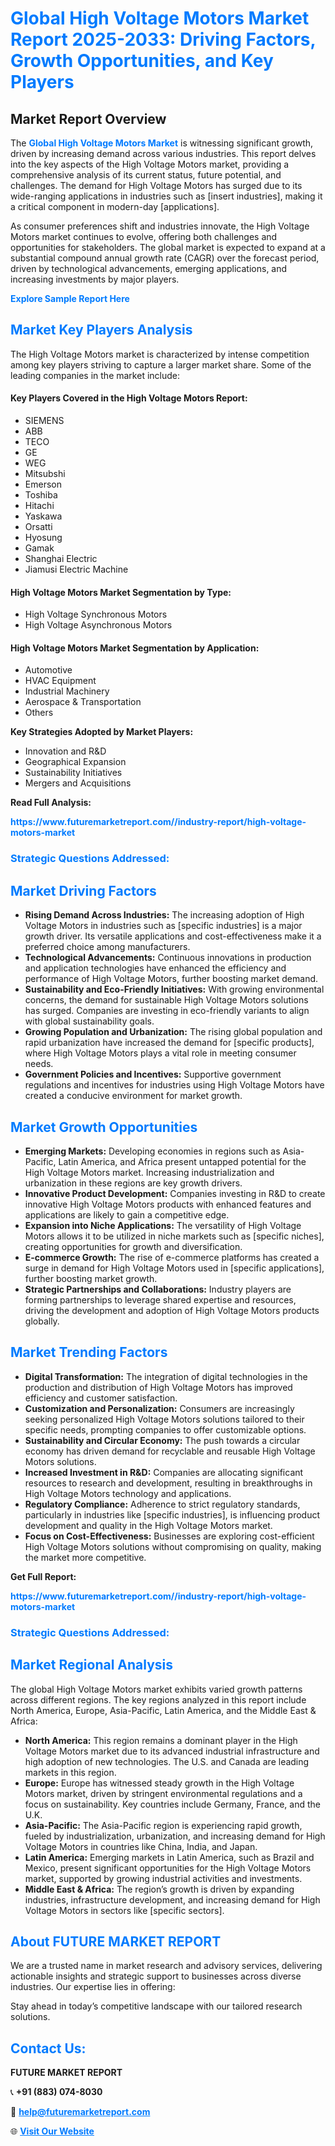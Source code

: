 <h1 style="color: #007BFF;">Global High Voltage Motors Market Report 2025-2033: Driving Factors, Growth Opportunities, and Key Players</h1>

<section id="overview">
<h2>Market Report Overview</h2>
<p>The <a href="https://www.futuremarketreport.com//industry-report/high-voltage-motors-market" style="color: #007BFF; text-decoration: none;"><strong>Global High Voltage Motors Market</strong></a> is witnessing significant growth, driven by increasing demand across various industries. This report delves into the key aspects of the High Voltage Motors market, providing a comprehensive analysis of its current status, future potential, and challenges. The demand for High Voltage Motors has surged due to its wide-ranging applications in industries such as [insert industries], making it a critical component in modern-day [applications].</p>
<p>As consumer preferences shift and industries innovate, the High Voltage Motors market continues to evolve, offering both challenges and opportunities for stakeholders. The global market is expected to expand at a substantial compound annual growth rate (CAGR) over the forecast period, driven by technological advancements, emerging applications, and increasing investments by major players.</p>
</section>

<section id="overview">
<p><a href="https://www.futuremarketreport.com//request-sample/reportId=50525" style="color: #007BFF; text-decoration: none;"><strong>Explore Sample Report Here</strong></a></p>
</section>

<section id="key-players">
<h2 style="color: #007BFF;">Market Key Players Analysis</h2>
<p>The High Voltage Motors market is characterized by intense competition among key players striving to capture a larger market share. Some of the leading companies in the market include:</p>
<h4>Key Players Covered in the High Voltage Motors Report:</h4>
<ul><li>SIEMENS</li><li>ABB</li><li>TECO</li><li>GE</li><li>WEG</li><li>Mitsubshi</li><li>Emerson</li><li>Toshiba</li><li>Hitachi</li><li>Yaskawa</li><li>Orsatti</li><li>Hyosung</li><li>Gamak</li><li>Shanghai Electric</li><li>Jiamusi Electric Machine</li></ul>
<h4>High Voltage Motors Market Segmentation by Type:</h4>
<ul><li>High Voltage Synchronous Motors</li><li>High Voltage Asynchronous Motors</li></ul>

<h4>High Voltage Motors Market Segmentation by Application:</h4>
<ul><li>Automotive</li><li>HVAC Equipment</li><li>Industrial Machinery</li><li>Aerospace &amp; Transportation</li><li>Others</li></ul>
<p><strong>Key Strategies Adopted by Market Players:</strong></p>
<ul>
<li>Innovation and R&D</li>
<li>Geographical Expansion</li>
<li>Sustainability Initiatives</li>
<li>Mergers and Acquisitions</li>
</ul>
</section>

<section>
<p><strong>Read Full Analysis: </strong></p><a href="https://www.futuremarketreport.com//industry-report/high-voltage-motors-market" style="color: #007BFF; text-decoration: none;"><strong>https://www.futuremarketreport.com//industry-report/high-voltage-motors-market</strong></a>
<h3 style="color: #007BFF;">Strategic Questions Addressed:</h3>
</section>

<section id="driving-factors">
<h2 style="color: #007BFF;">Market Driving Factors</h2>
<ul>
<li><strong>Rising Demand Across Industries:</strong> The increasing adoption of High Voltage Motors in industries such as [specific industries] is a major growth driver. Its versatile applications and cost-effectiveness make it a preferred choice among manufacturers.</li>
<li><strong>Technological Advancements:</strong> Continuous innovations in production and application technologies have enhanced the efficiency and performance of High Voltage Motors, further boosting market demand.</li>
<li><strong>Sustainability and Eco-Friendly Initiatives:</strong> With growing environmental concerns, the demand for sustainable High Voltage Motors solutions has surged. Companies are investing in eco-friendly variants to align with global sustainability goals.</li>
<li><strong>Growing Population and Urbanization:</strong> The rising global population and rapid urbanization have increased the demand for [specific products], where High Voltage Motors plays a vital role in meeting consumer needs.</li>
<li><strong>Government Policies and Incentives:</strong> Supportive government regulations and incentives for industries using High Voltage Motors have created a conducive environment for market growth.</li>
</ul>
</section>

<section id="growth-opportunities">
<h2 style="color: #007BFF;">Market Growth Opportunities</h2>
<ul>
<li><strong>Emerging Markets:</strong> Developing economies in regions such as Asia-Pacific, Latin America, and Africa present untapped potential for the High Voltage Motors market. Increasing industrialization and urbanization in these regions are key growth drivers.</li>
<li><strong>Innovative Product Development:</strong> Companies investing in R&D to create innovative High Voltage Motors products with enhanced features and applications are likely to gain a competitive edge.</li>
<li><strong>Expansion into Niche Applications:</strong> The versatility of High Voltage Motors allows it to be utilized in niche markets such as [specific niches], creating opportunities for growth and diversification.</li>
<li><strong>E-commerce Growth:</strong> The rise of e-commerce platforms has created a surge in demand for High Voltage Motors used in [specific applications], further boosting market growth.</li>
<li><strong>Strategic Partnerships and Collaborations:</strong> Industry players are forming partnerships to leverage shared expertise and resources, driving the development and adoption of High Voltage Motors products globally.</li>
</ul>
</section>

<section id="trending-factors">
<h2 style="color: #007BFF;">Market Trending Factors</h2>
<ul>
<li><strong>Digital Transformation:</strong> The integration of digital technologies in the production and distribution of High Voltage Motors has improved efficiency and customer satisfaction.</li>
<li><strong>Customization and Personalization:</strong> Consumers are increasingly seeking personalized High Voltage Motors solutions tailored to their specific needs, prompting companies to offer customizable options.</li>
<li><strong>Sustainability and Circular Economy:</strong> The push towards a circular economy has driven demand for recyclable and reusable High Voltage Motors solutions.</li>
<li><strong>Increased Investment in R&D:</strong> Companies are allocating significant resources to research and development, resulting in breakthroughs in High Voltage Motors technology and applications.</li>
<li><strong>Regulatory Compliance:</strong> Adherence to strict regulatory standards, particularly in industries like [specific industries], is influencing product development and quality in the High Voltage Motors market.</li>
<li><strong>Focus on Cost-Effectiveness:</strong> Businesses are exploring cost-efficient High Voltage Motors solutions without compromising on quality, making the market more competitive.</li>
</ul>
</section>

<section>
<p><strong>Get Full Report: </strong></p><a href="https://www.futuremarketreport.com//industry-report/high-voltage-motors-market" style="color: #007BFF; text-decoration: none;"><strong>https://www.futuremarketreport.com//industry-report/high-voltage-motors-market</strong></a>
<h3 style="color: #007BFF;">Strategic Questions Addressed:</h3>
</section>


<section id="regional-analysis">
<h2 style="color: #007BFF;">Market Regional Analysis</h2>
<p>The global High Voltage Motors market exhibits varied growth patterns across different regions. The key regions analyzed in this report include North America, Europe, Asia-Pacific, Latin America, and the Middle East & Africa:</p>
<ul>
<li><strong>North America:</strong> This region remains a dominant player in the High Voltage Motors market due to its advanced industrial infrastructure and high adoption of new technologies. The U.S. and Canada are leading markets in this region.</li>
<li><strong>Europe:</strong> Europe has witnessed steady growth in the High Voltage Motors market, driven by stringent environmental regulations and a focus on sustainability. Key countries include Germany, France, and the U.K.</li>
<li><strong>Asia-Pacific:</strong> The Asia-Pacific region is experiencing rapid growth, fueled by industrialization, urbanization, and increasing demand for High Voltage Motors in countries like China, India, and Japan.</li>
<li><strong>Latin America:</strong> Emerging markets in Latin America, such as Brazil and Mexico, present significant opportunities for the High Voltage Motors market, supported by growing industrial activities and investments.</li>
<li><strong>Middle East & Africa:</strong> The region’s growth is driven by expanding industries, infrastructure development, and increasing demand for High Voltage Motors in sectors like [specific sectors].</li>
</ul>
</section>

<footer>
<h2 style="color: #007BFF;">About FUTURE MARKET REPORT</h2>
<p>We are a trusted name in market research and advisory services, delivering actionable insights and strategic support to businesses across diverse industries. Our expertise lies in offering:</p>

<p>Stay ahead in today’s competitive landscape with our tailored research solutions.</p>

<h2 style="color: #007BFF;">Contact Us:</h2>
<p><strong>FUTURE MARKET REPORT</strong></p>
<p>📞 <strong>+91 (883) 074-8030</strong></p>
<p>📧 <strong><a href="mailto:help@futuremarketreport.com" style="color: #007BFF;">help@futuremarketreport.com</a></strong></p>
<p>🌐 <strong><a href="https://www.futuremarketreport.com/" style="color: #007BFF;">Visit Our Website</a></strong></p>
</footer>